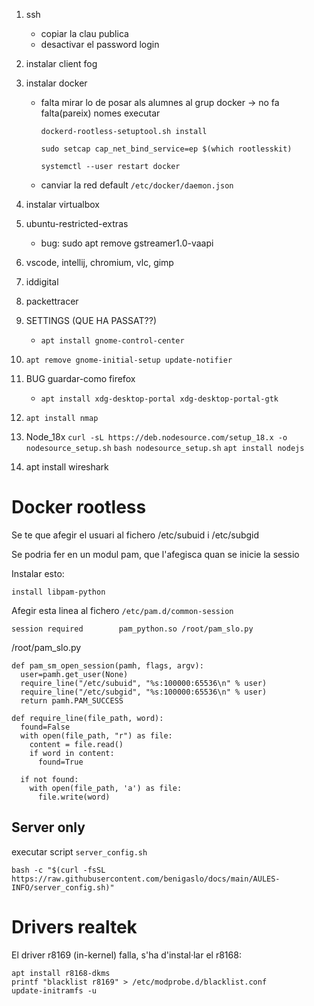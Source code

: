 1. ssh
    - copiar la clau publica
    - desactivar el password login
1. instalar client fog
1. instalar docker
    - falta mirar lo de posar als alumnes al grup docker -> no fa falta(pareix) nomes executar
      
      `dockerd-rootless-setuptool.sh install`
      
      `sudo setcap cap_net_bind_service=ep $(which rootlesskit)`

      `systemctl --user restart docker`
      
    - canviar la red default `/etc/docker/daemon.json`
1. instalar virtualbox
1. ubuntu-restricted-extras
    - bug: sudo apt remove gstreamer1.0-vaapi
1. vscode, intellij, chromium, vlc, gimp
1. iddigital
1. packettracer
1. SETTINGS (QUE HA PASSAT??)
    - `apt install gnome-control-center`
1. `apt remove gnome-initial-setup update-notifier`
 

1. BUG guardar-como firefox
    - `apt install xdg-desktop-portal xdg-desktop-portal-gtk`
1. `apt install nmap`
1. Node_18x
   `curl -sL https://deb.nodesource.com/setup_18.x -o nodesource_setup.sh`
   `bash nodesource_setup.sh`
   `apt install nodejs`

1. apt install wireshark

# Docker rootless
Se te que afegir el usuari al fichero /etc/subuid i /etc/subgid

Se podria fer en un modul pam, que l'afegisca quan se inicie la sessio

Instalar esto:
```
install libpam-python
```

Afegir esta linea al fichero `/etc/pam.d/common-session`
```
session required        pam_python.so /root/pam_slo.py
```

/root/pam_slo.py
```
def pam_sm_open_session(pamh, flags, argv):
  user=pamh.get_user(None)
  require_line("/etc/subuid", "%s:100000:65536\n" % user)
  require_line("/etc/subgid", "%s:100000:65536\n" % user)
  return pamh.PAM_SUCCESS

def require_line(file_path, word):
  found=False
  with open(file_path, "r") as file:
    content = file.read()
    if word in content:
      found=True

  if not found:
    with open(file_path, 'a') as file:
      file.write(word)
```


## Server only

executar script `server_config.sh`

`bash -c "$(curl -fsSL https://raw.githubusercontent.com/benigaslo/docs/main/AULES-INFO/server_config.sh)"`


# Drivers realtek
El driver r8169 (in-kernel) falla, s'ha d'instal·lar el r8168:
```
apt install r8168-dkms
printf "blacklist r8169" > /etc/modprobe.d/blacklist.conf
update-initramfs -u 
```



